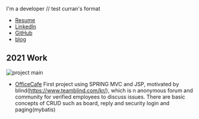 I'm a developer // test curran's format

 * [Resume](http://github.com/portfolio/Resume.pdf)
 * [LinkedIn](https://www.linkedin.com/in/jaeyun-jeong-3a32b1199/)
 * [GitHub](https://github.com/?tab=repositories)
 * [blog](https://jayfreemandev.wordpress.com/)

## 2021 Work
![project main](https://user-images.githubusercontent.com/72185011/121675414-54e12300-caee-11eb-9966-32cdba8b4320.jpg)
 * [OfficeCafe](https://github.com/JayFreemandev/OfficeCafe)
 First project using SPRING MVC and JSP, motivated by blind(https://www.teamblind.com/kr/), which is n anonymous forum and community for verified employees to discuss issues. There are basic concepts of CRUD such as board, reply and security login and paging(mybatis)
